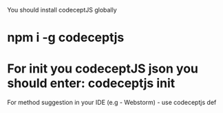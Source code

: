 You should install codeceptJS globally

npm i -g codeceptjs
======================================
For init you codeceptJS json you should enter:
codeceptjs init
=====================================
For method suggestion in your IDE (e.g - Webstorm) - use codeceptjs def
